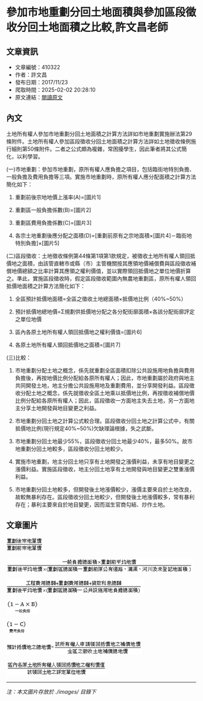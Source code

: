 # 參加市地重劃分回土地面積與參加區段徵收分回土地面積之比較,許文昌老師

## 文章資訊
- 文章編號：410322
- 作者：許文昌
- 發布日期：2017/11/23
- 爬取時間：2025-02-02 20:28:10
- 原文連結：[閱讀原文](https://real-estate.get.com.tw/Columns/detail.aspx?no=410322)

## 內文
土地所有權人參加市地重劃分回土地面積之計算方法詳如市地重劃實施辦法第29條附件。土地所有權人參加區段徵收分回土地面積之計算方法詳如土地徵收條例施行細則第50條附件。二者之公式頗為複雜，常困擾學生，因此筆者將其公式簡化，以利學習。

(一)市地重劃：參加市地重劃，原所有權人應負擔之項目，包括臨街地特別負擔、一般負擔及費用負擔等三項。實施市地重劃時，原所有權人應分配面積之計算方法簡化如下：

1. 重劃前後宗地地價上漲率(A)=[圖片1]

2. 重劃區一般負擔係數(B)=[圖片2]

3. 重劃區費用負擔係數(C)=[圖片3]

4. 各宗土地重劃後應分配之面積(D)=[重劃前原有之宗地面積×[圖片4]－臨街地特別負擔]×[圖片5]

(二)區段徵收：土地徵收條例第44條第1項第1款規定，被徵收土地所有權人領回抵價地之面積，由該管直轄市或縣（市）主管機關按其應領地價補償費與區段徵收補償地價總額之比率計算其應領之權利價值，並以實際領回抵價地之單位地價折算之。準此，實施區段徵收時，假定區段徵收範圍內無農地重劃區，原所有權人領回抵價地面積之計算方法簡化如下：

1. 全區預計抵價地面積=全區之徵收土地總面積×抵價地比例（40%~50%）

2. 預計抵價地總地價=Σ規劃供抵價地分配之各分配街廓面積×各該分配街廓評定之單位地價

3. 區內各原土地所有權人領回抵價地之權利價值=[圖片6]

4. 各原土地所有權人領回抵價地之面積=[圖片7]

(三)比較：

1. 市地重劃分配土地之概念，係先就重劃全區面積扣除公共設施用地負擔與費用負擔後，再按地價比例分配給各原所有權人；因此，市地重劃屬於政府與地主共同開發土地，地主分擔公共設施用地及重劃費用，並分享開發利益。區段徵收分配土地之概念，係先就徵收全區土地乘以抵價地比例，再按徵收補償地價比例分配給各原所有權人；因此，區段徵收一方面地主失去土地，另一方面地主分享土地開發與地目變更之利益。

2. 市地重劃分回土地之計算公式較合理。區段徵收分回土地之計算公式中，有關抵價地比例(現行規定40%~50%)欠缺理論根據，失之武斷。

3. 市地重劃分回土地最少55%，區段徵收分回土地最少40%，最多50%。故市地重劃分回土地較多，區段徵收分回土地較少。

4. 實施市地重劃，地主分回土地只享有土地開發之漲價利益，未享有地目變更之漲價利益。實施區段徵收，地主分回土地享有土地開發與地目變更之雙重漲價利益。

5. 市地重劃分回土地較多，但開發後土地漲價較少，漲價主要來自於土地改良，故較無暴利存在。區段徵收分回土地較少，但開發後土地漲價較多，常有暴利存在；暴利主要來自於地目變更，因而滋生官商勾結、炒作土地。

## 文章圖片

![圖片1](./images/410322_0034cdd8.png)

![圖片2](./images/410322_21ae0cbb.png)

![圖片3](./images/410322_275198b3.png)

![圖片4](./images/410322_842cc25b.png)

![圖片5](./images/410322_79498fd7.png)

![圖片6](./images/410322_2d4860f7.png)

![圖片7](./images/410322_0f7cc51f.png)


---
*注：本文圖片存放於 ./images/ 目錄下*
